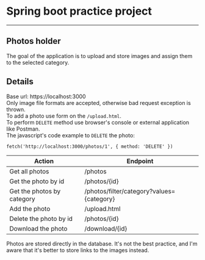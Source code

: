 # Spring boot practice project
------------------------------------------------------------------------
## Photos holder
The goal of the application is to upload and store images and assign them to the selected category.

## Details

Base url: https://localhost:3000  
Only image file formats are accepted, otherwise bad request exception is thrown.  
To add a photo use form on the ```/upload.html```.  
To perform ```DELETE``` method use browser's console or external application like Postman.  
The javascript's code example to ```DELETE``` the photo:
```
fetch('http://localhost:3000/photos/1', { method: 'DELETE' })
```

| Action | Endpoint |
| ------ | ------ |
| Get all photos | /photos |
| Get the photo by id | /photos/{id} |
| Get the photos by category | /photos/filter/category?values={category} |
| Add the photo | /upload.html |
| Delete the photo by id | /photos/{id} |
| Download the photo | /download/{id} |

Photos are stored directly in the database. It's not the best practice, and I'm aware that it's better to store links to the images instead.  